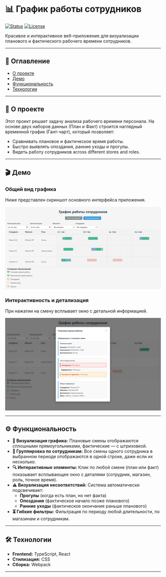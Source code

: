 # 📊 График работы сотрудников

[![Status](https://img.shields.io/badge/status-active-success.svg)]()
[![License](https://img.shields.io/badge/license-MIT-blue.svg)](LICENSE.md)

Красивое и интерактивное веб-приложение для визуализации планового и фактического рабочего времени сотрудников.

---

## 📖 Оглавление

- [О проекте](#-о-проекте)
- [Демо](#-демо)
- [Функциональность](#-функциональность)
- [Технологии](#-технологии)

---

## 🧐 О проекте

Этот проект решает задачу анализа рабочего времени персонала. На основе двух наборов данных (План и Факт) строится наглядный временной график (Гант-чарт), который позволяет:
- Сравнивать плановое и фактическое время работы.
- Быстро выявлять опоздания, ранние уходы и прогулы.
- Видеть работу сотрудников across different stores and roles.

---

## 🎬 Демо

### Общий вид графика
Ниже представлен скриншот основного интерфейса приложения.

![Общий вид графика](./screenshots/Screenshot_1.png)

### Интерактивность и детализация
При нажатии на смену всплывает окно с детальной информацией.

![Всплывающее окно с деталями смены](./screenshots/Screenshot_2.png)


---

## ⚙️ Функциональность

- **📅 Визуализация графика:** Плановые смены отображаются сплошными прямоугольниками, фактические — с штриховкой.
- **👥 Группировка по сотрудникам:** Все смены одного сотрудника в выбранном периоде отображаются в одной строке, даже если их несколько.
- **🔍 Интерактивные элементы:** Клик по любой смене (план или факт) показывает всплывающее окно с деталями (сотрудник, магазин, роль, точное время).
- **⚠️ Визуализация несоответствий:** Система автоматически подсвечивает:
  - **Прогулы** (когда есть план, но нет факта)
  - **Опоздания** (фактическое начало позже планового)
  - **Ранние уходы** (фактическое окончание раньше планового)
- **⏳ Гибкие фильтры:** Фильтрация по периоду любой длительности, по магазинам и сотрудникам.

---

## 🛠 Технологии

- **Frontend:** TypeScript, React
- **Стилизация:** CSS
- **Сборка:** Webpack

---
